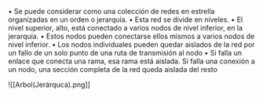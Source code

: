 • Se puede considerar como una colección de redes en estrella organizadas en un orden o jerarquía. 
• Esta red se divide en niveles. 
• El nivel superior, alto, está conectado a varios nodos de nivel inferior, en la jerarquía. 
• Estos nodos pueden conectarse ellos mismos a varios nodos de nivel inferior. 
• Los nodos individuales pueden quedar aislados de la red por un fallo de un solo punto de una ruta de transmisión al nodo 
• Si falla un enlace que conecta una rama, esa rama está aislada. Si falla una conexión a un nodo, una sección completa de la red queda aislada del resto

![[Arbol(Jerárquca).png]]